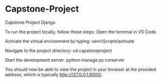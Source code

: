 # Capstone-Project
Capstone Project Django 

To run the project locally, follow these steps:
Open the terminal in VS Code.

Activate the virtual environment by typing:
venv\Scripts\activate

Navigate to the project directory:
cd capstoneproject

Start the development server:
python manage.py runserver

You should now be able to view the project in your browser at the provided address, which is typically http://127.0.0.1:8000/.

